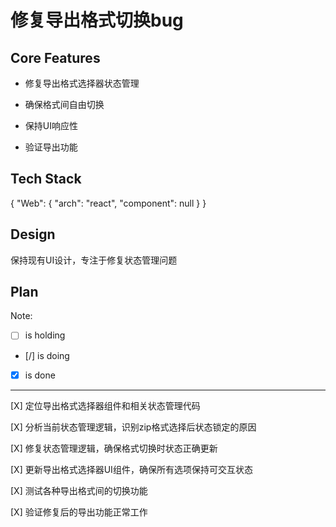 # 修复导出格式切换bug

## Core Features

- 修复导出格式选择器状态管理

- 确保格式间自由切换

- 保持UI响应性

- 验证导出功能

## Tech Stack

{
  "Web": {
    "arch": "react",
    "component": null
  }
}

## Design

保持现有UI设计，专注于修复状态管理问题

## Plan

Note: 

- [ ] is holding
- [/] is doing
- [X] is done

---

[X] 定位导出格式选择器组件和相关状态管理代码

[X] 分析当前状态管理逻辑，识别zip格式选择后状态锁定的原因

[X] 修复状态管理逻辑，确保格式切换时状态正确更新

[X] 更新导出格式选择器UI组件，确保所有选项保持可交互状态

[X] 测试各种导出格式间的切换功能

[X] 验证修复后的导出功能正常工作
